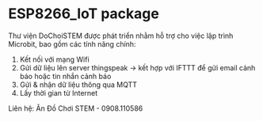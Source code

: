 # ESP8266_IoT package

Thư viện DoChoiSTEM được phát triển nhằm hỗ trợ cho việc lập trình Microbit, bao gồm các tính năng chính:
1. Kết nối với mạng Wifi
2. Gửi dữ liệu lên server thingspeak -> kết hợp với IFTTT để gửi email cảnh báo hoặc tin nhắn cảnh báo
3. Gửi & nhận dữ liệu thông qua MQTT
4. Lấy thời gian từ Internet

Liên hệ: Ân Đồ Chơi STEM - 0908.110586


